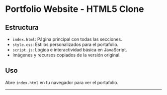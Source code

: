 # Portfolio Website - HTML5 Clone


## Estructura
- `index.html`: Página principal con todas las secciones.
- `style.css`: Estilos personalizados para el portafolio.
- `script.js`: Lógica e interactividad básica en JavaScript.
- Imágenes y recursos copiados de la versión original.

## Uso
Abre `index.html` en tu navegador para ver el portafolio.

---

